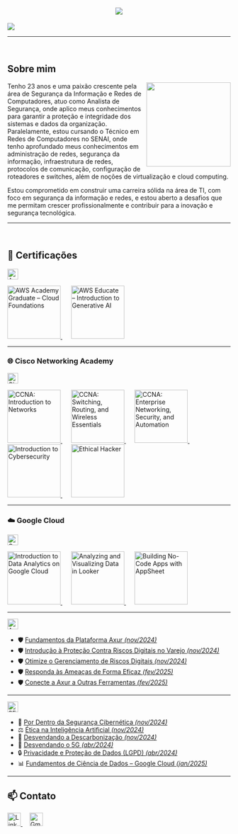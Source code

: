 <h1 align="center">
  <img src="https://capsule-render.vercel.app/api?type=transparent&height=200&color=2F4F4F&text=Pedro%20Padovan&section=header&reversal=false&fontColor=ffff&fontSize=80&fontAlign=50&animation=fadeIn&fontAlignY=50">
</h1>

<p aling="center">
 <img src="https://readme-typing-svg.herokuapp.com?font=Fira+Code&size=25&pause=1000&color=2CF761&center=true&vCenter=true&multiline=true&width=500&height=70&lines=Redes+de+Computadores++%7C++SENAI">
</p>

---

<br>

##  Sobre mim

<img align="right" height="190" src="https://cdn.pixabay.com/animation/2025/04/05/10/44/10-44-27-197_512.gif">

Tenho 23 anos e uma paixão crescente pela área de Segurança da Informação e Redes de Computadores, atuo como Analista de Segurança, onde aplico meus conhecimentos para garantir a proteção e integridade dos sistemas e dados da organização. Paralelamente, estou cursando o Técnico em Redes de Computadores no SENAI, onde tenho aprofundado meus conhecimentos em administração de redes, segurança da informação, infraestrutura de redes, protocolos de comunicação, configuração de roteadores e switches, além de noções de virtualização e cloud computing.

Estou comprometido em construir uma carreira sólida na área de TI, com foco em segurança da informação e redes, e estou aberto a desafios que me permitam crescer profissionalmente e contribuir para a inovação e segurança tecnológica.

---

<br>

## 📜 Certificações


<img src="https://upload.wikimedia.org/wikipedia/commons/thumb/9/93/Amazon_Web_Services_Logo.svg/1024px-Amazon_Web_Services_Logo.svg.png" alt="AWS Logo" height="24"/>

<p align="left">
  <a href="https://www.credly.com/badges/bc33a9b8-3b3c-49ff-ac22-a25598713aff/linked_in_profile" target="_blank">
    <img src="https://images.credly.com/size/680x680/images/73e4a58b-a8ef-41a3-a7db-9183dd269882/image.png" alt="AWS Academy Graduate – Cloud Foundations" height="120"/>
  </a>&nbsp;&nbsp;&nbsp;&nbsp;
  <a href="https://www.credly.com/badges/7ba666f3-3546-41a8-81c6-ebbe30696849/linked_in_profile" target="_blank">
    <img src="https://images.credly.com/size/680x680/images/4b68a030-53d0-414b-be57-b1837bc3b3e6/image.png" alt="AWS Educate – Introduction to Generative AI" height="120"/>
  </a>
</p>


---


### 🌐 Cisco Networking Academy
<img src="https://upload.wikimedia.org/wikipedia/commons/c/cf/Cisco_logo-1000px.png" alt="Cisco Logo" height="24"/>

<p align="left">
  <a href="https://www.credly.com/badges/1d600de4-ba98-4bad-af38-6941964770a6/linked_in_profile" target="_blank">
    <img src="https://images.credly.com/size/680x680/images/70d71df5-f3dc-4380-9b9d-f22513a70417/CCNAITN__1_.png" alt="CCNA: Introduction to Networks" height="120"/>
  </a>&nbsp;&nbsp;&nbsp;&nbsp;
  <a href="https://www.credly.com/badges/2c0e295d-b78c-4542-8c82-9f1fd3fb27d7/linked_in_profile" target="_blank">
    <img src="https://images.credly.com/size/680x680/images/f4ccdba9-dd65-4349-baad-8f05df116443/CCNASRWE__1_.png" alt="CCNA: Switching, Routing, and Wireless Essentials" height="120"/>
  </a>&nbsp;&nbsp;&nbsp;&nbsp;
  <a href="https://www.credly.com/badges/c82eb584-9b7d-449d-87aa-a4b79ce3c855/linked_in_profile" target="_blank">
    <img src="https://images.credly.com/size/680x680/images/0a6d331e-8abf-4272-a949-33f754569a76/CCNAENSA__1_.png" alt="CCNA: Enterprise Networking, Security, and Automation" height="120"/>
  </a>&nbsp;&nbsp;&nbsp;&nbsp;
  <a href="https://www.credly.com/badges/76826b83-c5b8-4133-b8d0-9f51b7ce708d/linked_in_profile" target="_blank">
    <img src="https://images.credly.com/size/680x680/images/af8c6b4e-fc31-47c4-8dcb-eb7a2065dc5b/I2CS__1_.png" alt="Introduction to Cybersecurity" height="120"/>
  </a>&nbsp;&nbsp;&nbsp;&nbsp;
  <a href="https://www.credly.com/badges/fbe38033-5740-4343-a7f3-bfca3903e2c5/linked_in_profile" target="_blank">
    <img src="https://images.credly.com/size/680x680/images/242902b5-f527-42ad-865e-977c9e1b5b58/image.png" alt="Ethical Hacker" height="120"/>
  </a>
</p>



---

### ☁️ Google Cloud  
<img src="https://upload.wikimedia.org/wikipedia/commons/thumb/5/51/Google_Cloud_logo.svg/2560px-Google_Cloud_logo.svg.png" alt="Google Cloud Logo" height="24"/>

<p align="left">
  <!-- Introduction to Data Analytics on Google Cloud -->
  <a href="https://www.cloudskillsboost.google/public_profiles/bf385a32-b4f2-4d40-ba3d-80a35efdb5ec/badges/13074823" target="_blank">
    <img src="https://cdn.qwiklabs.com/mrsqf%2FvWLLpiV9I9PXcFSbrGMxHh9VXnE4ltMYhlXzs%3D" alt="Introduction to Data Analytics on Google Cloud" height="120"/>
  </a>&nbsp;&nbsp;&nbsp;&nbsp;

  <!-- Analyzing and Visualizing Data in Looker -->
  <a href="https://www.cloudskillsboost.google/public_profiles/bf385a32-b4f2-4d40-ba3d-80a35efdb5ec/badges/13075948" target="_blank">
    <img src="https://cdn.qwiklabs.com/R%2Betbv5McRMQyMfXxWAN4jvfSq8wm86K2ne6AwVv7OY%3D" alt="Analyzing and Visualizing Data in Looker" height="120"/>
  </a>&nbsp;&nbsp;&nbsp;&nbsp;

  <!-- Building No-Code Apps with AppSheet -->
  <a href="https://www.cloudskillsboost.google/public_profiles/bf385a32-b4f2-4d40-ba3d-80a35efdb5ec/badges/13162996" target="_blank">
    <img src="https://cdn.qwiklabs.com/bKr6MH%2BlZbOYyBs4K8cQk%2F0UDWQEFMImFNXbwAVuLms%3D" alt="Building No-Code Apps with AppSheet" height="120"/>
  </a>
</p>




---

<img src="https://mlxoiodrayjq.i.optimole.com/cb:CjXf.189e3/w:auto/h:auto/q:mauto/f:best/https://blueprintt.co/wp-content/uploads/2022/08/LOGO_1-1.png" alt="Axur Logo" height="24"/>

- 🛡️ [Fundamentos da Plataforma Axur *(nov/2024)*](https://university.axur.com/certificates/gnzovy0m7g)  
- 🛡️ [Introdução à Proteção Contra Riscos Digitais no Varejo *(nov/2024)*](https://university.axur.com/certificates/btbcs6mdth)  
- 🛡️ [Otimize o Gerenciamento de Riscos Digitais *(nov/2024)*](https://university.axur.com/certificates/txz2o6grpi)  
- 🛡️ [Responda às Ameaças de Forma Eficaz *(fev/2025)*](https://university.axur.com/certificates/upymuno77s)  
- 🛡️ [Conecte a Axur a Outras Ferramentas *(fev/2025)*](https://university.axur.com/certificates/aqzdoyspg8)

---



<img src="https://upload.wikimedia.org/wikipedia/commons/thumb/8/8c/SENAI_S%C3%A3o_Paulo_logo.png/1200px-SENAI_S%C3%A3o_Paulo_logo.png" alt="SENAI Logo" height="24"/>

- 🔐 [Por Dentro da Segurança Cibernética *(nov/2024)*](https://www.sp.senai.br/consulta-certificado?qrcode=00033055/7536994)  
- ⚖️ [Ética na Inteligência Artificial *(nov/2024)*](https://www.sp.senai.br/consulta-certificado?qrcode=00033058/7536994)  
- 🌱 [Desvendando a Descarbonização *(nov/2024)*](https://www.sp.senai.br/consulta-certificado?qrcode=00033056/7536994)  
- 📶 [Desvendando o 5G *(abr/2024)*](https://www.sp.senai.br/consulta-certificado?qrcode=00028410/7536994)  
- 🔒 [Privacidade e Proteção de Dados (LGPD) *(abr/2024)*](https://www.sp.senai.br/consulta-certificado?qrcode=00028409/7536994)  
- 📊 [Fundamentos de Ciência de Dados – Google Cloud *(jan/2025)*](http://www.sp.senai.br/consulta-certificado?qrcode=13424247372/14896133)



---

## 📫 Contato

<p align="left">
  <!-- LinkedIn Button -->
  <a href="https://www.linkedin.com/in/pedro-padovan-de-lima/" target="_blank">
    <img src="https://img.shields.io/badge/LinkedIn-%230077B5.svg?&style=flat&logo=linkedin&logoColor=white" alt="LinkedIn" height="30"/>
  </a>&nbsp;&nbsp;&nbsp;

  <!-- Gmail Button -->
  <a href="mailto:padovanpedro31@gmail.com" target="_blank">
    <img src="https://img.shields.io/badge/Gmail-%23D14836.svg?&style=flat&logo=gmail&logoColor=white" alt="Gmail" height="30"/>
  </a>
</p>

